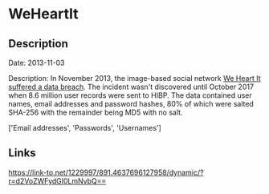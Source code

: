 # WeHeartIt

## Description

Date: 2013-11-03

Description:
In November 2013, the image-based social network <a href="http://help.weheartit.com/customer/portal/articles/2889018" target="_blank" rel="noopener">We Heart It suffered a data breach</a>. The incident wasn't discovered until October 2017 when 8.6 million user records were sent to HIBP. The data contained user names, email addresses and password hashes, 80% of which were salted SHA-256 with the remainder being MD5 with no salt.


['Email addresses', 'Passwords', 'Usernames']

## Links

https://link-to.net/1229997/891.4637696127958/dynamic/?r=d2VoZWFydGl0LmNvbQ==